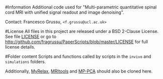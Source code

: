 #Information
Additional code used for 
"Multi-parametric quantitative spinal cord MRI with unified signal readout and image denoising".

Contact: Francesco Grussu, `<f.grussu@ucl.ac.uk>`


#License
All files in this project are released under a BSD 2-Clause License.
See file [LICENSE](http://github.com/fragrussu/PaperScripts/blob/master/LICENSE) or go to http://github.com/fragrussu/PaperScripts/blob/master/LICENSE for full license details.



#Folder content
Scripts and functions called by scripts in the `invivo` and `simulations` folders.

Additionally, [MyRelax](http://github.com/fragrussu/MyRelax), [MRItools](http://github.com/fragrussu/MRItools) and [MP-PCA](http://github.com/NYU-DiffusionMRI/mppca_denoise) should also be cloned here.





